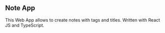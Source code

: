 ## Note App

This Web App allows to create notes with tags and titles. Written with React JS and TypeScript.
